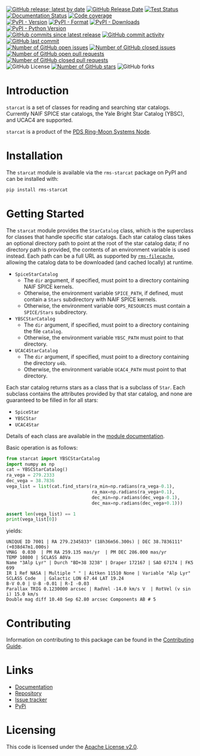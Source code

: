 [![GitHub release; latest by date](https://img.shields.io/github/v/release/SETI/rms-starcat)](https://github.com/SETI/rms-starcat/releases)
[![GitHub Release Date](https://img.shields.io/github/release-date/SETI/rms-starcat)](https://github.com/SETI/rms-starcat/releases)
[![Test Status](https://img.shields.io/github/actions/workflow/status/SETI/rms-starcat/run-tests.yml?branch=main)](https://github.com/SETI/rms-starcat/actions)
[![Documentation Status](https://readthedocs.org/projects/rms-starcat/badge/?version=latest)](https://rms-starcat.readthedocs.io/en/latest/?badge=latest)
[![Code coverage](https://img.shields.io/codecov/c/github/SETI/rms-starcat/main?logo=codecov)](https://codecov.io/gh/SETI/rms-starcat)
<br />
[![PyPI - Version](https://img.shields.io/pypi/v/rms-starcat)](https://pypi.org/project/rms-starcat)
[![PyPI - Format](https://img.shields.io/pypi/format/rms-starcat)](https://pypi.org/project/rms-starcat)
[![PyPI - Downloads](https://img.shields.io/pypi/dm/rms-starcat)](https://pypi.org/project/rms-starcat)
[![PyPI - Python Version](https://img.shields.io/pypi/pyversions/rms-starcat)](https://pypi.org/project/rms-starcat)
<br />
[![GitHub commits since latest release](https://img.shields.io/github/commits-since/SETI/rms-starcat/latest)](https://github.com/SETI/rms-starcat/commits/main/)
[![GitHub commit activity](https://img.shields.io/github/commit-activity/m/SETI/rms-starcat)](https://github.com/SETI/rms-starcat/commits/main/)
[![GitHub last commit](https://img.shields.io/github/last-commit/SETI/rms-starcat)](https://github.com/SETI/rms-starcat/commits/main/)
<br />
[![Number of GitHub open issues](https://img.shields.io/github/issues-raw/SETI/rms-starcat)](https://github.com/SETI/rms-starcat/issues)
[![Number of GitHub closed issues](https://img.shields.io/github/issues-closed-raw/SETI/rms-starcat)](https://github.com/SETI/rms-starcat/issues)
[![Number of GitHub open pull requests](https://img.shields.io/github/issues-pr-raw/SETI/rms-starcat)](https://github.com/SETI/rms-starcat/pulls)
[![Number of GitHub closed pull requests](https://img.shields.io/github/issues-pr-closed-raw/SETI/rms-starcat)](https://github.com/SETI/rms-starcat/pulls)
<br />
![GitHub License](https://img.shields.io/github/license/SETI/rms-starcat)
[![Number of GitHub stars](https://img.shields.io/github/stars/SETI/rms-starcat)](https://github.com/SETI/rms-starcat/stargazers)
![GitHub forks](https://img.shields.io/github/forks/SETI/rms-starcat)

# Introduction

`starcat` is a set of classes for reading and searching star catalogs. Currently NAIF SPICE
star catalogs, the Yale Bright Star Catalog (YBSC), and UCAC4 are supported.

`starcat` is a product of the [PDS Ring-Moon Systems Node](https://pds-rings.seti.org).

# Installation

The `starcat` module is available via the `rms-starcat` package on PyPI and can be installed with:

```sh
pip install rms-starcat
```

# Getting Started

The `starcat` module provides the `StarCatalog` class, which is the superclass for classes
that handle specific star catalogs. Each star catalog class takes an optional directory
path to point at the root of the star catalog data; if no directory path is provided,
the contents of an environment variable is used instead. Each path can be a full URL
as supported by [`rms-filecache`](https://rms-filecache.readthedocs.io/en/latest/),
allowing the catalog data to be downloaded (and cached locally) at runtime.

- `SpiceStarCatalog`
  - The `dir` argument, if specified, must point to a directory containing NAIF SPICE
    kernels.
  - Otherwise, the environment variable `SPICE_PATH`, if defined, must contain a `Stars`
    subdirectory with NAIF SPICE kernels.
  - Otherwise, the environment variable `OOPS_RESOURCES` must contain a `SPICE/Stars`
    subdirectory.
- `YBSCStarCatalog`
  - The `dir` argument, if specified, must point to a directory containing the file
    `catalog`.
  - Otherwise, the environment variable `YBSC_PATH` must point to that directory.
- `UCAC4StarCatalog`
  - The `dir` argument, if specified, must point to a directory containing the directory
    `u4b`.
  - Otherwise, the environment variable `UCAC4_PATH` must point to that directory.

Each star catalog returns stars as a class that is a subclass of `Star`. Each subclass
contains the attributes provided by that star catalog, and none are guaranteed to be
filled in for all stars:

- `SpiceStar`
- `YBSCStar`
- `UCAC4Star`

Details of each class are available in the [module documentation](https://rms-starcat.readthedocs.io/en/latest/module.html).

Basic operation is as follows:

```python
from starcat import YBSCStarCatalog
import numpy as np
cat = YBSCStarCatalog()
ra_vega = 279.2333
dec_vega = 38.7836
vega_list = list(cat.find_stars(ra_min=np.radians(ra_vega-0.1),
                                ra_max=np.radians(ra_vega+0.1),
                                dec_min=np.radians(dec_vega-0.1),
                                dec_max=np.radians(dec_vega+0.1)))

assert len(vega_list) == 1
print(vega_list[0])
```

yields:

```
UNIQUE ID 7001 | RA 279.2345833° (18h36m56.300s) | DEC 38.7836111° (+038d47m1.000s)
VMAG  0.030  | PM RA 259.135 mas/yr  | PM DEC 286.000 mas/yr
TEMP 10800 | SCLASS A0Va
Name "3Alp Lyr" | Durch "BD+38 3238" | Draper 172167 | SAO 67174 | FK5 699
IR 1 Ref NASA | Multiple " " | Aitken 11510 None | Variable "Alp Lyr"
SCLASS Code   | Galactic LON 67.44 LAT 19.24
B-V 0.0 | U-B -0.01 | R-I -0.03
Parallax TRIG 0.1230000 arcsec | RadVel -14.0 km/s V  | RotVel (v sin i) 15.0 km/s
Double mag diff 10.40 Sep 62.80 arcsec Components AB # 5
```

# Contributing

Information on contributing to this package can be found in the
[Contributing Guide](https://github.com/SETI/rms-starcat/blob/main/CONTRIBUTING.md).

# Links

- [Documentation](https://rms-starcat.readthedocs.io)
- [Repository](https://github.com/SETI/rms-starcat)
- [Issue tracker](https://github.com/SETI/rms-starcat/issues)
- [PyPi](https://pypi.org/project/rms-starcat)

# Licensing

This code is licensed under the [Apache License v2.0](https://github.com/SETI/rms-starcat/blob/main/LICENSE).
